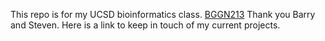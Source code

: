 This repo is for my UCSD bioinformatics class. [BGGN213](https://bioboot.github.io/bggn213_F24/)
Thank you Barry and Steven. Here is a link to keep in touch of my current projects. 
